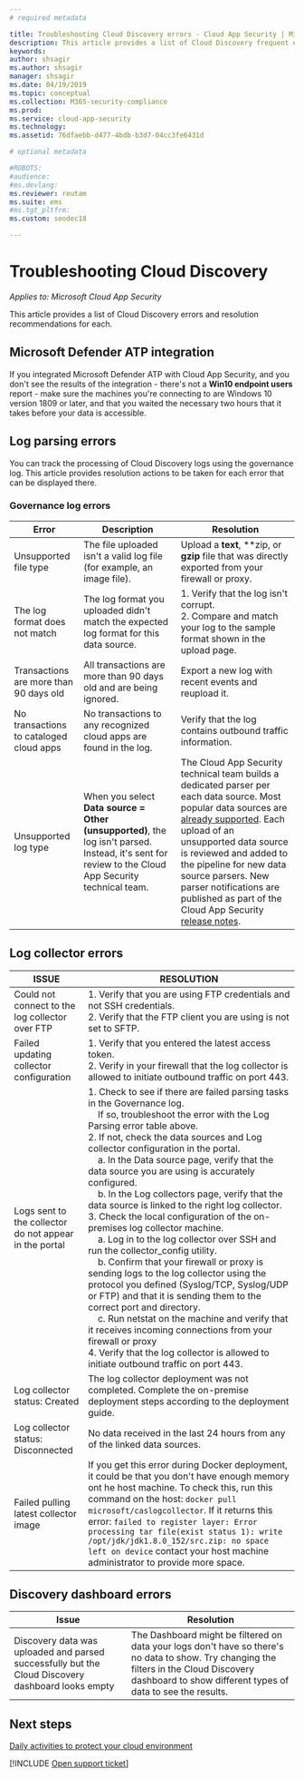 ```yaml
---
# required metadata

title: Troubleshooting Cloud Discovery errors - Cloud App Security | Microsoft Docs
description: This article provides a list of Cloud Discovery frequent errors and resolution recommendations for each.
keywords:
author: shsagir
ms.author: shsagir
manager: shsagir
ms.date: 04/19/2019
ms.topic: conceptual
ms.collection: M365-security-compliance
ms.prod:
ms.service: cloud-app-security
ms.technology:
ms.assetid: 76dfaebb-d477-4bdb-b3d7-04cc3fe6431d

# optional metadata

#ROBOTS:
#audience:
#ms.devlang:
ms.reviewer: reutam
ms.suite: ems
#ms.tgt_pltfrm:
ms.custom: seodec18

---
```

# Troubleshooting Cloud Discovery

*Applies to: Microsoft Cloud App Security*

This article provides a list of Cloud Discovery errors and resolution recommendations for each.

## Microsoft Defender ATP integration

If you integrated Microsoft Defender ATP with Cloud App Security, and you don't see the results of the integration - there's not a **Win10 endpoint users** report - make sure the machines you're connecting to are Windows 10 version 1809 or later, and that you waited the necessary two hours that it takes before your data is accessible.


## Log parsing errors

You can track the processing of Cloud Discovery logs using the governance log. This article provides resolution actions to be taken for each error that can be displayed there.

### Governance log errors

|Error|Description|Resolution|
|----|----|----|
|Unsupported file type|The file uploaded isn't a valid log file (for example, an image file).|Upload a **text**, **zip, or **gzip** file that was directly exported from your firewall or proxy.|
|The log format does not match|The log format you uploaded didn't match the expected log format for this data source.|1. Verify that the log isn't corrupt. <br /> 2. Compare and match your log to the sample format shown in the upload page.|
|Transactions are more than 90 days old|All transactions are more than 90 days old and are being ignored.|Export a new log with recent events and reupload it.|
|No transactions to cataloged cloud apps|No transactions to any recognized cloud apps are found in the log.|Verify that the log contains outbound traffic information.|
|Unsupported log type|When you select **Data source = Other (unsupported)**, the log isn't parsed. Instead, it's sent for review to the Cloud App Security technical team.|The Cloud App Security technical team builds a dedicated parser per each data source. Most popular data sources are [already supported](set-up-cloud-discovery.md). Each upload of an unsupported data source is reviewed and added to the pipeline for new data source parsers. New parser notifications are published as part of the Cloud App Security [release notes](release-notes.md).|

## Log collector errors

|ISSUE | RESOLUTION |
|--------|--|
|Could not connect to the log collector over FTP| 1. Verify that you are using FTP credentials and not SSH credentials. <br />2. Verify that the FTP client you are using is not set to SFTP.  |
|Failed updating collector configuration | 1. Verify that you entered the latest access token. <br />2. Verify in your firewall that the log collector is allowed to initiate outbound traffic on port 443.|
|Logs sent to the collector do not appear in the portal | 1.  Check to see if there are failed parsing tasks in the Governance log.  <br />  &nbsp;&nbsp;&nbsp;&nbsp;If so, troubleshoot the error with the Log Parsing error table above.<br /> 2. If not, check the data sources and Log collector configuration in the portal. <br /> &nbsp;&nbsp;&nbsp;&nbsp;a. In the Data source page, verify that the data source you are using is accurately configured. <br />&nbsp;&nbsp;&nbsp;&nbsp;b. In the Log collectors page, verify that the data source is linked to the right log collector. <br /> 3. Check the local configuration of the on-premises log collector machine.  <br />&nbsp;&nbsp;&nbsp;&nbsp;a. Log in to the log collector over SSH and run the collector_config utility.<br/>&nbsp;&nbsp;&nbsp;&nbsp;b. Confirm that your firewall or proxy is sending logs to the log collector using the protocol you defined (Syslog/TCP, Syslog/UDP or FTP) and that it is sending them to the correct port and directory.<br /> &nbsp;&nbsp;&nbsp;&nbsp;c. Run netstat on the machine and verify that it receives incoming connections from your firewall or proxy <br /> 4.   Verify that the log collector is allowed to initiate outbound traffic on port 443. |
|Log collector status: Created | The log collector deployment was not completed. Complete the on-premise deployment steps according to the deployment guide.|
|Log collector status: Disconnected | No data received in the last 24 hours from any of the linked data sources. |
|Failed pulling latest collector image| If you get this error during Docker deployment, it could be that you don't have enough memory ont he host machine. To check this, run this command on the host: `docker pull microsoft/caslogcollector`. If it returns this error: `failed to register layer: Error processing tar file(exist status 1): write /opt/jdk/jdk1.8.0_152/src.zip: no space left on device` contact your host machine administrator to provide more space.|

## Discovery dashboard errors

|Issue|Resolution|
|----|----|
|Discovery data was uploaded and parsed successfully but the Cloud Discovery dashboard looks empty|The Dashboard might be filtered on data your logs don't have so there's no data to show. Try changing the filters in the Cloud Discovery dashboard to show different types of data to see the results.|

## Next steps
  
[Daily activities to protect your cloud environment](daily-activities-to-protect-your-cloud-environment.md)   

[!INCLUDE [Open support ticket](includes/support.md)]  

